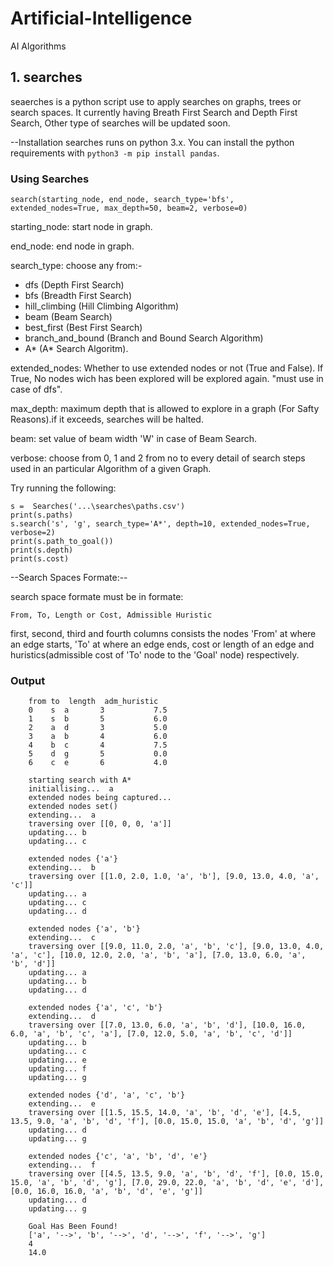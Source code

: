 # Artificial-Intelligence

AI Algorithms


## 1. searches

seaerches is a python script use to apply searches on graphs, trees or search spaces.
It currently having Breath First Search and Depth First Search, Other type of searches will be updated soon.

--Installation
searches runs on python 3.x. You can install the python requirements with
`python3 -m pip install pandas`.

### Using Searches

    search(starting_node, end_node, search_type='bfs', extended_nodes=True, max_depth=50, beam=2, verbose=0)

starting_node: start node in graph.

end_node: end node in graph.

search_type: choose any from:-
* dfs (Depth First Search)
* bfs (Breadth First Search)
* hill_climbing (Hill Climbing Algorithm)
* beam (Beam Search)
* best_first (Best First Search)
* branch_and_bound (Branch and Bound Search Algorithm)
* A* (A* Search Algoritm).

extended_nodes: Whether to use extended nodes or not (True and False). If True, No nodes wich has been explored will be explored again. "must use in case of dfs".

max_depth: maximum depth that is allowed to explore in a graph (For Safty Reasons).if it exceeds, searches will be halted.

beam: set value of beam width 'W' in case of Beam Search.

verbose: choose from 0, 1 and 2 from no to every detail of search steps used in an particular Algorithm of a given Graph.

Try running the following:

    s =  Searches('...\searches\paths.csv')
    print(s.paths)
    s.search('s', 'g', search_type='A*', depth=10, extended_nodes=True, verbose=2)
    print(s.path_to_goal())
    print(s.depth)
    print(s.cost)

--Search Spaces Formate:--

search space formate must be in formate:

`From, To, Length or Cost, Admissible Huristic`

first, second, third and fourth columns consists the nodes 'From' at where an edge starts, 'To' at where an edge ends, cost or length of an edge and huristics(admissible cost of 'To' node to the 'Goal' node) respectively.

### Output

        from to  length  adm_huristic
        0    s  a       3           7.5
        1    s  b       5           6.0
        2    a  d       3           5.0
        3    a  b       4           6.0
        4    b  c       4           7.5
        5    d  g       5           0.0
        6    c  e       6           4.0

        starting search with A*
        initiallising...  a
        extended nodes being captured...
        extended nodes set()
        extending...  a
        traversing over [[0, 0, 0, 'a']]
        updating... b
        updating... c

        extended nodes {'a'}
        extending...  b
        traversing over [[1.0, 2.0, 1.0, 'a', 'b'], [9.0, 13.0, 4.0, 'a', 'c']]
        updating... a
        updating... c
        updating... d

        extended nodes {'a', 'b'}
        extending...  c
        traversing over [[9.0, 11.0, 2.0, 'a', 'b', 'c'], [9.0, 13.0, 4.0, 'a', 'c'], [10.0, 12.0, 2.0, 'a', 'b', 'a'], [7.0, 13.0, 6.0, 'a', 'b', 'd']]
        updating... a
        updating... b
        updating... d

        extended nodes {'a', 'c', 'b'}
        extending...  d
        traversing over [[7.0, 13.0, 6.0, 'a', 'b', 'd'], [10.0, 16.0, 6.0, 'a', 'b', 'c', 'a'], [7.0, 12.0, 5.0, 'a', 'b', 'c', 'd']]
        updating... b
        updating... c
        updating... e
        updating... f
        updating... g

        extended nodes {'d', 'a', 'c', 'b'}
        extending...  e
        traversing over [[1.5, 15.5, 14.0, 'a', 'b', 'd', 'e'], [4.5, 13.5, 9.0, 'a', 'b', 'd', 'f'], [0.0, 15.0, 15.0, 'a', 'b', 'd', 'g']]
        updating... d
        updating... g

        extended nodes {'c', 'a', 'b', 'd', 'e'}
        extending...  f
        traversing over [[4.5, 13.5, 9.0, 'a', 'b', 'd', 'f'], [0.0, 15.0, 15.0, 'a', 'b', 'd', 'g'], [7.0, 29.0, 22.0, 'a', 'b', 'd', 'e', 'd'], [0.0, 16.0, 16.0, 'a', 'b', 'd', 'e', 'g']]
        updating... d
        updating... g

        Goal Has Been Found!
        ['a', '-->', 'b', '-->', 'd', '-->', 'f', '-->', 'g']
        4
        14.0
